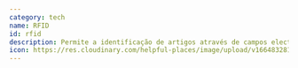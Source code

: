 ```yaml
---
category: tech
name: RFID
id: rfid
description: Permite a identificação de artigos através de campos electromagnéticos, normalmente utilizados para controlar o inventário nas lojas, mas não para identificar artigos individuais.
icon: https://res.cloudinary.com/helpful-places/image/upload/v1664832813/dtpr-icons/tech/wave_bmvtme.svg
---
```

